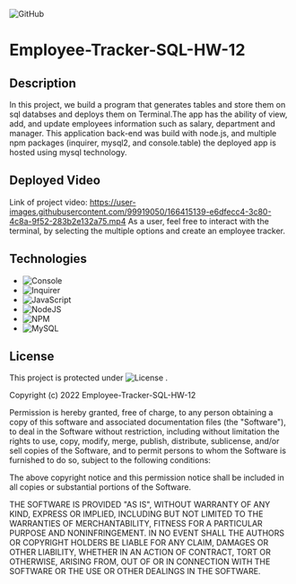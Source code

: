 ![GitHub](https://img.shields.io/badge/Employee-Tracker-C71D23?style=for-the-badge&logo=github&logoColor=white)
# Employee-Tracker-SQL-HW-12 


## Description

In this project, we build a program that generates tables and store them on sql databses and deploys them on Terminal.The app has the ability of view, add, and update employees information such as salary, department and manager. This application back-end was build with node.js, and multiple npm packages (inquirer, mysql2, and console.table) the deployed app is hosted using mysql technology. 

## Deployed Video
Link  of  project video: https://user-images.githubusercontent.com/99919050/166415139-e6dfecc4-3c80-4c8a-9f52-283b2e132a75.mp4
As a user, feel free to interact with the terminal, by selecting the multiple options and create an employee tracker. 

## Technologies

- ![Console](https://img.shields.io/badge/console.log-%23FF9900.svg?style=for-the-badge&logo=npm&logoColor=white)
- ![Inquirer](https://img.shields.io/badge/Inquirer-0078D7?style=for-the-badge&logo=npm&logoColor=white)
- ![JavaScript](https://img.shields.io/badge/javascript-%23323330.svg?style=for-the-badge&logo=javascript&logoColor=%23F7DF1E)
- ![NodeJS](https://img.shields.io/badge/node.js-6DA55F?style=for-the-badge&logo=node.js&logoColor=white)
- ![NPM](https://img.shields.io/badge/NPM-%23000000.svg?style=for-the-badge&logo=npm&logoColor=white)
- ![MySQL](https://img.shields.io/badge/mysql-%2300f.svg?style=for-the-badge&logo=mysql&logoColor=white)


## License
 This project is protected under ![License](https://img.shields.io/badge/license-MIT-black?style=for-the-badge&logo=github&logoColor=white) . 

Copyright (c) 2022 Employee-Tracker-SQL-HW-12

Permission is hereby granted, free of charge, to any person obtaining a copy of this software and associated documentation files (the "Software"), to deal in the Software without restriction, including without limitation the rights to use, copy, modify, merge, publish, distribute, sublicense, and/or sell copies of the Software, and to permit persons to whom the Software is furnished to do so, subject to the following conditions:

The above copyright notice and this permission notice shall be included in all copies or substantial portions of the Software.

THE SOFTWARE IS PROVIDED "AS IS", WITHOUT WARRANTY OF ANY KIND, EXPRESS OR IMPLIED, INCLUDING BUT NOT LIMITED TO THE WARRANTIES OF MERCHANTABILITY, FITNESS FOR A PARTICULAR PURPOSE AND NONINFRINGEMENT. IN NO EVENT SHALL THE AUTHORS OR COPYRIGHT HOLDERS BE LIABLE FOR ANY CLAIM, DAMAGES OR OTHER LIABILITY, WHETHER IN AN ACTION OF CONTRACT, TORT OR OTHERWISE, ARISING FROM, OUT OF OR IN CONNECTION WITH THE SOFTWARE OR THE USE OR OTHER DEALINGS IN THE SOFTWARE.
